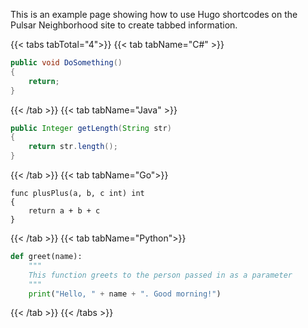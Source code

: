 This is an example page showing how to use Hugo shortcodes on the Pulsar Neighborhood site to create tabbed information.

{{< tabs tabTotal="4">}}
{{< tab tabName="C#" >}}

```csharp
public void DoSomething()
{
    return;
}
```

{{< /tab >}}
{{< tab tabName="Java" >}}

```java
public Integer getLength(String str)
{
    return str.length();
}
```

{{< /tab >}}
{{< tab tabName="Go">}}

```golang
func plusPlus(a, b, c int) int
{
    return a + b + c
}
```

{{< /tab >}}
{{< tab tabName="Python">}}

```python
def greet(name):
    """
    This function greets to the person passed in as a parameter
    """
    print("Hello, " + name + ". Good morning!")
```

{{< /tab >}}
{{< /tabs >}}
